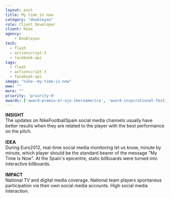 ```yaml
---
layout: post
title: My time is now
category: "doubleyou"
role: Client Developer
client: Nike
agency:
    - Doubleyou
tech:
  - flash
  - actionscript-3
  - facebook-api
tags:
  - flash
  - actionscript-3
  - facebook-api
image: "nike--my-time-is-now"
www: ""
more: ""
priority: 'priority-0'
awards: ['award-premio-el-ojo-iberoamerica', 'award-inspirational-festival', 'award-premios-genio']
---
```



**INSIGHT**
<br/>
The updates on NikeFootballSpain social media channels usually have better results when they are related to the player with the best performance on the pitch.
<br/><br/>
**IDEA**
<br/>
During Euro2012, real-time social media monitoring let us know, minute by minute, which player should be the standard bearer of the message "My Time Is Now".
At the Spain's epicentre, static billboards were turned into interactive billboards.
<br/><br/>
**IMPACT**
<br/>
National TV and digital media coverage.
National team players spontaneus participation via their own social media accounts.
High social media interaction.
